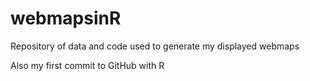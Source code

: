 # webmapsinR

Repository of data and code used to generate my displayed webmaps

Also my first commit to GitHub with R
